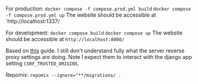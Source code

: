 For production:
`docker compose -f compose.prod.yml build`
`docker compose -f compose.prod.yml up`
The website should be accessible at `http://localhost:1337/

For development:
`docker compose build`
`docker compose up`
The website should be accessible at `http://localhost:8000/`

Based on [this](https://testdriven.io/blog/dockerizing-django-with-postgres-gunicorn-and-nginx/) guide.
I still don't understand fully what the server reverse proxy settings are doing. 
Note I expect them to interact with the django app setting `CSRF_TRUSTED_ORIGINS`.

Repomix:
`repomix --ignore="**/migrations/ .`